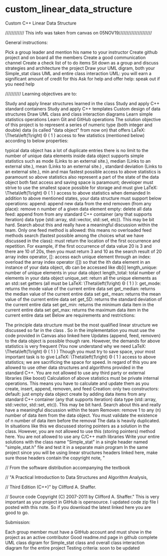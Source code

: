 # custom_linear_data_structure
Custom C++ Linear Data Structure

//////////// This info was taken from canvas on 05NOV19/////////////////////

General instructions:

Pick a group leader and mention his name to your instructor 
Create github project and on board all the members
Create a good communication channel
Create a check list of to do items
Sit down as a group and discuss strategies and architecture the project
Draw your UML digram, both your Simple_stat class UML and entire class interaction UML: you will earn a significant amount of credit for this
Ask for help and offer help: speak out if you need help

//////////
Learning objectives are to:

Study and apply linear structures learned in the class
Study and apply C++ standard containers
Study and apply C++ templates
Custom design of data structures
Draw   UML class and class interaction diagrams
Learn simple statistics operations 
Learn Git and GitHub operations
The solution objective of this project is to represent a series of numeric type (both integer and double) data (is called "data object" from now on) that offers LaTeX: \Theta\left(1\right)
Θ
(
1
)
 access to few statistics (mentioned below)  according to below properties:

typical data object has a lot of duplicate entries 
there is no limit to the number of unique data elements inside
data object supports simple statistics such as mode (Links to an external site.), median (Links to an external site.), mean (Links to an external site.) ,  standard deviation (Links to an external site.), min and max
fastest possible access to above statistics is paramount
so above statistics also represent a part of the state of the data object
both fast access and saving space is paramount; developer must strive to use the smallest space possible for storage and must give LaTeX: \Theta\left(1\right)
Θ
(
1
)
 access to above statistics when demanded
In addition to above mentioned states, your data structure must support below operations:
append: append new data from the end
removen (from any place): remove n number of a given data element
empty: delete all data
feed: append from from any standard C++ container (any that supports iteration) data type (std::array, std::vector, std::set, etc)). This may be bit hard. Search about this and really have a meaningful discussion within the team.  Only one feed method is allowed: this means no overloaded feed methods
search (fastest possible among the choices what we have  discussed in the class): must return the location of the first occurrence and repetition. For example, if the first occurrence of data value 20 is 3  and there are 10 of 20s, then you must return 3 and 10 as the search result of 20
array index operator, []: access each unique element through an index: overload the array index operator ([]) so that the ith data element in an instance of your data object, db can be accessed like db[i]
length_unique: number of unique elements in your data object
length_total: total number of elements in your data object
unique_set: return all the unique elements as an std::set
getters (all must be LaTeX: \Theta\left(1\right)
Θ
(
1
)
):
get_mode: returns the mode value of the current entire data set
get_median: returns the median value of the current entire data set
get_ mean: returns the mean value of the current entire data set
get_SD: returns the standard deviation  of the current entire data set
get_min: returns the minimum data item in the current entire data set
get_max: returns the maximum data item in the current entire data set 
Below are requirements and restrictions:

The principle data structure must be the most qualified linear structure we discussed so far in the class . So in the implementation you must use the code provided in Canvas also linked here
Updates (append, feed, removen) to the data object is possible though rare. However, the demands for above statistics is very frequent (You now understand why we need LaTeX: \Theta\left(1\right)
Θ
(
1
)
)
Though you must try to save space, your most important task is to give LaTeX: \Theta\left(1\right)
Θ
(
1
)
 access to above statistics; we are sacrificing the space for speed. In regard of this you are allowed to use other data structures and algorithms provided in the standard C++. You are not allowed to use any third party or external libraries (like boost)
Calculation of above statistics must be private internal operations. This means you have to calculate and update them as you create, insert, append, removen, and feed
Creation: only two constructors:
default: just empty data object
create by adding data items from any standard C++ container (any that supports iteration) data type (std::array, std::vector, std::set, etc)). This may be bit hard. Search about this and really have a meaningful discussion within the team
Removen: remove 1 to any (n) number of data item from the data object. You must validate the existence of n number of data item before the removal 
The data is heavily duplicated. In situations like this we discussed storing pointers as a solution in the class. However, you are not allowed to use this (storing pointers) method here.
You are not allowed to use any C/C++ math libraries
Write your entire solutions with the class name "Simple_stat" in a single header named "simple_stat.h" file and test it in a separate main program
In the same project since you will be using linear structures headers linked here, make sure those headers contain the copyright note, "

// From the software distribution accompanying the textbook

// "A Practical Introduction to Data Structures and Algorithm Analysis,

// Third Edition (C++)" by Clifford A. Shaffer.

// Source code Copyright (C) 2007-2011 by Clifford A. Shaffer."
This is very important as your project in GitHub is opensource. 
I updated code zip file I posted with this note. So if you download 
the latest linked here you are good to go.

Submission:

Each group member must have a GitHub account and must show in the project as an active contributor
Good readme.md page in github 
complete UML class digram for Simple_stat class and overall class interaction diagram for the entire project
Testing criteria: soon to be updated
